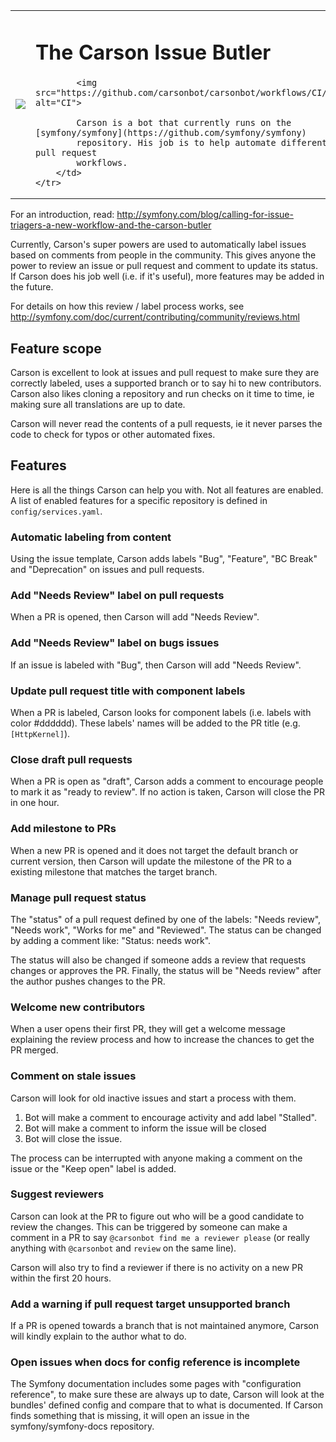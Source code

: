 <table>
    <tr>
        <td border="none">
            <img src="https://raw.githubusercontent.com/wouterj/carsonbot/carson-image/public/imgs/carsonbot.png">
        </td>
        <td border="none">
            <h1>The Carson Issue Butler</h1>

            <img src="https://github.com/carsonbot/carsonbot/workflows/CI/badge.svg" alt="CI">

            Carson is a bot that currently runs on the [symfony/symfony](https://github.com/symfony/symfony)
            repository. His job is to help automate different issue and pull request
            workflows.
        </td>
    </tr>
</table>

For an introduction, read: http://symfony.com/blog/calling-for-issue-triagers-a-new-workflow-and-the-carson-butler

Currently, Carson's super powers are used to automatically label issues based
on comments from people in the community. This gives anyone the power to review
an issue or pull request and comment to update its status. If Carson does his job
well (i.e. if it's useful), more features may be added in the future.

For details on how this review / label process works, see http://symfony.com/doc/current/contributing/community/reviews.html

## Feature scope

Carson is excellent to look at issues and pull request to make sure they are correctly
labeled, uses a supported branch or to say hi to new contributors. Carson also likes
cloning a repository and run checks on it time to time, ie making sure all translations
are up to date.

Carson will never read the contents of a pull requests, ie it never parses the code
to check for typos or other automated fixes.

## Features

Here is all the things Carson can help you with. Not all features are enabled. A
list of enabled features for a specific repository is defined in `config/services.yaml`.

### Automatic labeling from content

Using the issue template, Carson adds labels "Bug", "Feature", "BC Break"
and "Deprecation" on issues and pull requests.

### Add "Needs Review" label on pull requests

When a PR is opened, then Carson will add "Needs Review".

### Add "Needs Review" label on bugs issues

If an issue is labeled with "Bug", then Carson will add "Needs Review".

### Update pull request title with component labels

When a PR is labeled, Carson looks for component labels (i.e. labels with color #dddddd).
These labels' names will be added to the PR title (e.g. `[HttpKernel]`).

### Close draft pull requests

When a PR is open as "draft", Carson adds a comment to encourage people to mark it as
"ready to review". If no action is taken, Carson will close the PR in one hour.

### Add milestone to PRs

When a new PR is opened and it does not target the default branch or current version, then
Carson will update the milestone of the PR to a existing milestone that matches the target branch.

### Manage pull request status

The "status" of a pull request defined by one of the labels: "Needs review", "Needs work",
"Works for me" and "Reviewed". The status can be changed by adding a comment like:
"Status: needs work".

The status will also be changed if someone adds a review that requests changes or
approves the PR. Finally, the status will be "Needs review" after the author pushes
changes to the PR.

### Welcome new contributors

When a user opens their first PR, they will get a welcome message explaining the
review process and how to increase the chances to get the PR merged.

### Comment on stale issues

Carson will look for old inactive issues and start a process with them.

1. Bot will make a comment to encourage activity and add label "Stalled".
1. Bot will make a comment to inform the issue will be closed
1. Bot will close the issue.

The process can be interrupted with anyone making a comment on the issue or the
"Keep open" label is added.

### Suggest reviewers

Carson can look at the PR to figure out who will be a good candidate to review the
changes. This can be triggered by someone can make a comment in a PR to say
`@carsonbot find me a reviewer please` (or really anything with `@carsonbot` and
`review` on the same line).

Carson will also try to find a reviewer if there is no activity on a new PR within
the first 20 hours.

### Add a warning if pull request target unsupported branch

If a PR is opened towards a branch that is not maintained anymore, Carson will
kindly explain to the author what to do.

### Open issues when docs for config reference is incomplete

The Symfony documentation includes some pages with "configuration reference", to
make sure these are always up to date, Carson will look at the bundles' defined
config and compare that to what is documented. If Carson finds something that is
missing, it will open an issue in the symfony/symfony-docs repository.
